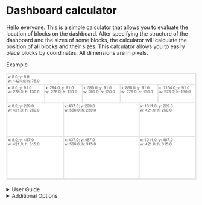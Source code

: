 # Dashboard calculator
Hello everyone. This is a simple calculator that allows you to evaluate the location of blocks on the dashboard. After specifying the structure of the dashboard and the sizes of some blocks, the calculator will calculate the position of all blocks and their sizes. This calculator allows you to easily place blocks by coordinates. All dimensions are in pixels.

Example

![alt text](https://github.com/vonOrso/Dashboard_calculator/blob/main/Examples/Example.png?raw=true)

<details>
  <summary>User Guide</summary>
  
  The main dashboard_calculator function is in the defs_calculator. The Size_notebook contains a small example of how the function works.
  
  You need to specify the size of the dashboard.
  
  ![image](https://user-images.githubusercontent.com/43719238/149387416-85a14bb9-3404-40cf-9c53-26fc273d3f22.png)
  
  You also need to specify the structure of the dashboard. The db_hor_sizes parameter specifies the number of blocks on each line and their width. 
  
  ![image](https://user-images.githubusercontent.com/43719238/149390312-10f827da-25c1-4d88-be9e-aee2369f553f.png)
  
  If you specify 'Auto' instead of size for blocks, the calculator will automatically calculate their sizes depending on the remaining width. That is, if there are 500 pixels left (in width) and 'Auto' was specified for two blocks, then the system will create two blocks of 250 pixels each. The red arrows mark the width that was calculated automatically, and the orange arrows indicate the width that was originally set.

  ![image](https://user-images.githubusercontent.com/43719238/149388631-a29df55c-1f63-4871-bd26-c0c2465972ed.png)
  
  It is not necessary to specify the height of each block, instead db_ver_sizes sets the height for all blocks in the line.
  
  ![image](https://user-images.githubusercontent.com/43719238/149392071-e5c01292-f843-4cad-98c2-642cc9f1415b.png)

  ![image](https://user-images.githubusercontent.com/43719238/149391615-a72c1ef6-c640-48a9-9bbe-cd0a63f9cc00.png)
  
  ![image](https://user-images.githubusercontent.com/43719238/149393189-0dc9584a-4a7e-45df-9a38-f74b3a75055d.png)
  
  These four parameters are required to specify. The result is a picture with the desired coordinates and dimensions.
  
  ![alt text](https://github.com/vonOrso/Dashboard_calculator/blob/main/Examples/Example.png?raw=true)
</details>

<details>
  <summary>Additional Options</summary>
  global_borders - size of borders between blocks (type - int, default - 8);
  
  img_name_and_format - path, image name and type (type - st, default - '');
  
  save - should the image be saved? (type - str, default - 'No');
  
  show - should the image be showed? (type - str, default - 'Yes');
  
  font - text font (default - ImageFont.truetype("arial.ttf", size=30)); 
  
  background_color - background color (type - str, default - '#E5E5E5'); 
  
  block_color - block_color (type - str, default - 'white'); 
  
  text_color - text color (type - str, default - '#484848');
  
  outer_padding - outer padding of text (type - int, default - 4); 
  
  text_pos_correction - this setting needs to be adjusted if the default font has been changed (type - int, default - 35).
</details>
